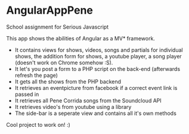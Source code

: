 # AngularAppPene
School assignment for Serious Javascript

This app shows the abilities of Angular as a MV* framework.

- It contains views for shows, videos, songs and partials for individual shows, the addition form for shows, a youtube player, a song player (doesn't work on Chrome somehow :S). 
- It let's you post a form to a PHP script on the back-end (afterwards refresh the page)
- It gets all the shows from the PHP backend
- It retrieves an eventpicture from facebook if a correct event link is passed in
- It retrieves all Pene Corrida songs from the Soundcloud API
- It retrieves video's from youtube using a library
- The side-bar is a seperate view and contains all it's own methods

Cool project to work on! :)
